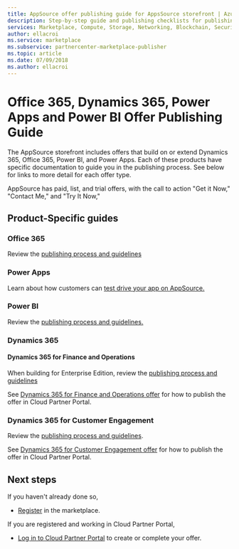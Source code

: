 ```yaml
---
title: AppSource offer publishing guide for AppsSource storefront | Azure Marketplace
description: Step-by-step guide and publishing checklists for publishing apps to the AppSource storefront for Office 365, Dynamics 365, Power BI, and Power Apps
services: Marketplace, Compute, Storage, Networking, Blockchain, Security, SaaS
author: ellacroi
ms.service: marketplace
ms.subservice: partnercenter-marketplace-publisher
ms.topic: article
ms.date: 07/09/2018
ms.author: ellacroi
---
```


# Office 365, Dynamics 365, Power Apps and Power BI Offer Publishing Guide

The AppSource storefront includes offers that build on or extend Dynamics 365, Office 365, Power BI, and Power Apps. Each of these products have specific documentation to guide you in the publishing process. See below for links to more detail for each offer type. 

AppSource has paid, list, and trial offers, with the call to action "Get it Now," "Contact Me," and "Try It Now," 

## Product-Specific guides

### Office 365

Review the [publishing process and guidelines](https://docs.microsoft.com/office/dev/store/submit-to-the-office-store)

### Power Apps

Learn about how customers can [test drive your app on AppSource.](https://powerapps.microsoft.com/blog/appsource-test-drive/)

### Power BI

Review the [publishing process and guidelines.](https://docs.microsoft.com/power-bi/developer/office-store)

### Dynamics 365

#### Dynamics 365 for Finance and Operations
When building for Enterprise Edition, review the [publishing process and guidelines](https://docs.microsoft.com/dynamics365/unified-operations/dev-itpro/lcs-solutions/lcs-solutions-app-source)

See [Dynamics 365 for Finance and Operations offer](https://docs.microsoft.com/azure/marketplace/cloud-partner-portal-orig/cpp-dynamics-365-operations-offer) for how to publish the offer in Cloud Partner Portal.

### Dynamics 365 for Customer Engagement
Review the [publishing process and guidelines](https://docs.microsoft.com/dynamics365/customer-engagement/developer/publish-app-appsource).

See [Dynamics 365 for Customer Engagement offer](https://docs.microsoft.com/azure/marketplace/cloud-partner-portal-orig/cpp-customer-engagement-offer) for how to publish the offer in Cloud Partner Portal.

## Next steps

If you haven't already done so, 

- [Register](https://azuremarketplace.microsoft.com/sell) in the marketplace.

If you are registered and working in Cloud Partner Portal, 

- [Log in to Cloud Partner Portal](https://cloudpartner.azure.com) to create or complete your offer.
